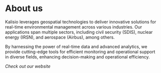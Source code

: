 # About us

Kalisio leverages geospatial technologies to deliver innovative solutions for real-time environmental management across various industries. Our applications span multiple sectors, including civil security (SDIS), nuclear energy (IRSN), and aerospace (Airbus), among others.

By harnessing the power of real-time data and advanced analytics, we provide cutting-edge tools for efficient monitoring and operational support in diverse fields, enhancing decision-making and operational efficiency.

<div class="q-pa-lg column full-width items-center">
  <i>Check out our website</i>
  <KalisioLogo />
</div>

